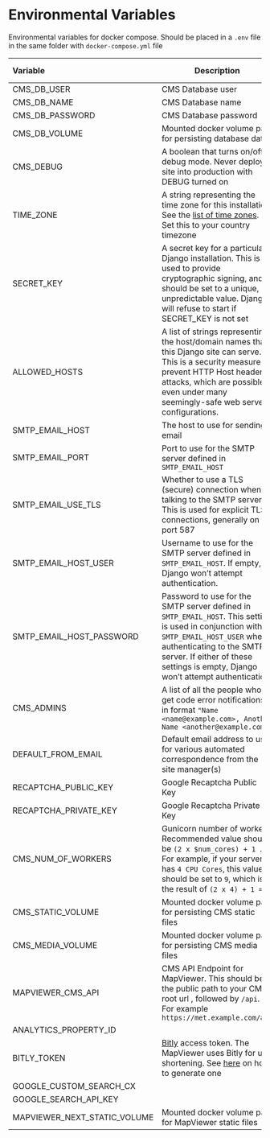 # Environmental Variables

Environmental variables for docker compose. Should be placed in a `.env` file in the same folder
with `docker-compose.yml` file

| Variable                     | Description                                                                                                                                                                                                                                          | Required | Default | More Details                                                                                          |
|:-----------------------------|------------------------------------------------------------------------------------------------------------------------------------------------------------------------------------------------------------------------------------------------------|:---------|:--------|:------------------------------------------------------------------------------------------------------|
| CMS_DB_USER                  | CMS Database user                                                                                                                                                                                                                                    | YES      |         |                                                                                                       |
| CMS_DB_NAME                  | CMS Database name                                                                                                                                                                                                                                    | YES      |         |                                                                                                       |
| CMS_DB_PASSWORD              | CMS Database password                                                                                                                                                                                                                                | YES      |         |
| CMS_DB_VOLUME                | Mounted docker volume path for persisting database data                                                                                                                                                                                              | YES      |         |                                                                                                       |
| CMS_DEBUG                    | A boolean that turns on/off debug mode. Never deploy a site into production with DEBUG turned on                                                                                                                                                     | NO       | False   |                                                                                                       |
| TIME_ZONE                    | A string representing the time zone for this installation. See the [list of time zones](https://en.wikipedia.org/wiki/List_of_tz_database_time_zones). Set this to your country timezone                                                             | NO       | UTC     | [List of tz database time zones](https://en.wikipedia.org/wiki/List_of_tz_database_time_zones)        |
| SECRET_KEY                   | A secret key for a particular Django installation. This is used to provide cryptographic signing, and should be set to a unique, unpredictable value. Django will refuse to start if SECRET_KEY is not set                                           | YES      |         |                                                                                                       |
| ALLOWED_HOSTS                | A list of strings representing the host/domain names that this Django site can serve. This is a security measure to prevent HTTP Host header attacks, which are possible even under many seemingly-safe web server configurations.                   | YES      |         | [Django Allowed Hosts](https://docs.djangoproject.com/en/4.2/ref/settings/#std-setting-ALLOWED_HOSTS) |                                                                                                                                                                                                                          |          |         |                                                                                                       |
| SMTP_EMAIL_HOST              | The host to use for sending email                                                                                                                                                                                                                    | NO       |         |                                                                                                       |
| SMTP_EMAIL_PORT              | Port to use for the SMTP server defined in `SMTP_EMAIL_HOST`                                                                                                                                                                                         | NO       | 25      |                                                                                                       |
| SMTP_EMAIL_USE_TLS           | Whether to use a TLS (secure) connection when talking to the SMTP server. This is used for explicit TLS connections, generally on port 587                                                                                                           | NO       | True    |                                                                                                       |
| SMTP_EMAIL_HOST_USER         | Username to use for the SMTP server defined in `SMTP_EMAIL_HOST`. If empty, Django won’t attempt authentication.                                                                                                                                     | NO       |         |                                                                                                       |
| SMTP_EMAIL_HOST_PASSWORD     | Password to use for the SMTP server defined in `SMTP_EMAIL_HOST`. This setting is used in conjunction with `SMTP_EMAIL_HOST_USER` when authenticating to the SMTP server. If either of these settings is empty, Django won’t attempt authentication. | NO       |         |                                                                                                       |
| CMS_ADMINS                   | A list of all the people who get code error notifications, in format `"Name <name@example.com>, Another Name <another@example.com>"`                                                                                                                 | NO       |         |                                                                                                       |
| DEFAULT_FROM_EMAIL           | Default email address to use for various automated correspondence from the site manager(s)                                                                                                                                                           | NO       |         |                                                                                                       |
| RECAPTCHA_PUBLIC_KEY         | Google Recaptcha Public Key                                                                                                                                                                                                                          | NO       |         |                                                                                                       |
| RECAPTCHA_PRIVATE_KEY        | Google Recaptcha Private Key                                                                                                                                                                                                                         | NO       |         |                                                                                                       |
| CMS_NUM_OF_WORKERS           | Gunicorn number of workers. Recommended value should be `(2 x $num_cores) + 1 `. For example, if your server has `4 CPU Cores`, this value should be set to `9`, which is the result of `(2 x 4) + 1 = 9`                                            | YES      |         | [Gunicorn Workers details](https://docs.gunicorn.org/en/latest/design.html#how-many-workers)          |
| CMS_STATIC_VOLUME            | Mounted docker volume path for persisting CMS static files                                                                                                                                                                                           | YES      |         |                                                                                                       |
| CMS_MEDIA_VOLUME             | Mounted docker volume path for persisting CMS media files                                                                                                                                                                                            | YES      |         |                                                                                                       |
| MAPVIEWER_CMS_API            | CMS API Endpoint for MapViewer. This should be the public path to your CMS root url , followed by `/api`. For example `https://met.example.com/api`                                                                                                  | YES      |         |                                                                                                       |
| ANALYTICS_PROPERTY_ID        |                                                                                                                                                                                                                                                      | NO       |         |                                                                                                       |
| BITLY_TOKEN                  | [Bitly](https://bitly.com/) access token. The MapViewer uses Bitly for url shortening. See [here](https://dev.bitly.com/docs/getting-started/authentication/) on how to generate one                                                                 | NO       |         | [Bitly Auth Docs](https://dev.bitly.com/docs/getting-started/authentication/)                         |
| GOOGLE_CUSTOM_SEARCH_CX      |                                                                                                                                                                                                                                                      | NO       |         |                                                                                                       |
| GOOGLE_SEARCH_API_KEY        |                                                                                                                                                                                                                                                      | NO       |         |                                                                                                       |
| MAPVIEWER_NEXT_STATIC_VOLUME | Mounted docker volume path for MapViewer static files                                                                                                                                                                                                | YES      |         |                                                                                                       |

